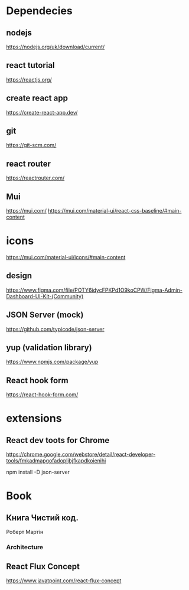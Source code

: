 # Dependecies

## nodejs

https://nodejs.org/uk/download/current/

## react tutorial

https://reactjs.org/


## create react app

https://create-react-app.dev/


## git

https://git-scm.com/

## react router

https://reactrouter.com/

## Mui

https://mui.com/
https://mui.com/material-ui/react-css-baseline/#main-content

# icons
https://mui.com/material-ui/icons/#main-content

## design

https://www.figma.com/file/POTY6idycFPKPd1O9koCPW/Figma-Admin-Dashboard-UI-Kit-(Community)

## JSON Server (mock)

https://github.com/typicode/json-server


## yup (validation library)

https://www.npmjs.com/package/yup

## React hook form

https://react-hook-form.com/

# extensions
## React dev toots for Chrome

https://chrome.google.com/webstore/detail/react-developer-tools/fmkadmapgofadopljbjfkapdkoienihi


npm install -D json-server
# Book

## Книга Чистий код.
Роберт Мартін

### Architecture

## React Flux Concept


https://www.javatpoint.com/react-flux-concept